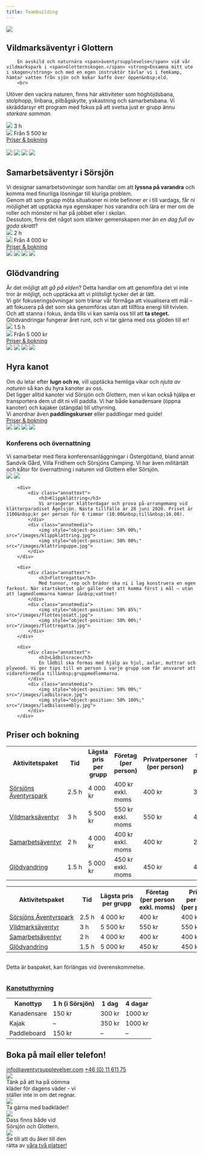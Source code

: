 ```yaml
---
title: Teambuilding
---
```


<div id="everything">
<img src="/images/teambuildingtitle.png">

<div id="allapaket">
<div class="paket">
	<div class="pakettext">
		<h2>Vildmarksäventyr i&nbsp;Glottern</h2>
		
		En avskild och naturnära <span>äventyrsupplevelse</span> vid vår vildmarkspark i <span>Glotternskogen.</span> <strong>Ensamna mitt ute i skogen</strong> och med en egen instruktör tävlar vi i femkamp, hämtar vatten från sjön och kokar kaffe över öppen&nbsp;eld. 
		<br>
 Utöver den vackra naturen, finns här aktiviteter som höghöjdsbana, stolphopp, linbana, pilbågskytte, yxkastning och samarbetsbana. Vi skräddarsyr ett program med fokus på att svetsa just er grupp ännu <i>starkare&nbsp;samman</i>.
		<div class="paketinfo">
			<div>
				<img src="/images/time2.png">
				3&nbsp;h
			</div>
			<div>
				<img src="/images/money2.png"> 
				Från&nbsp;5&nbsp;500&nbsp;kr
			</div>
			<a href="#pristabell" >Priser&nbsp;&&nbsp;bokning</a>
		</div>
	</div>
	<div class="paketmedia">  
		    <a href="/images/pilbage.jpg"><img src="/images/pilbage.jpg"></a>
			<a href="/images/stolphang.jpg"><img src="/images/stolphang.jpg"></a>
			<a href="/images/solitar.jpg"><img src="/images/solitar.jpg"></a>
			<a href="/images/rodd.jpg"><img src="/images/rodd.jpg"></a>
	</div>
</div>
<div class="paket">
	<div class="pakettext">
		<h2>Samarbetsäventyr i&nbsp;Sörsjön</h2>
		Vi designar samarbetsövningar som handlar om att <strong>lyssna på varandra</strong> och komma med finurliga lösningar till kluriga&nbsp;problem.
		<br>
		Genom att som grupp möta situationer ni inte befinner er i till vardags, får ni möjlighet att upptäcka nya egenskaper hos varandra och lära er mer om de roller och mönster ni har på jobbet eller i&nbsp;skolan.
		<br>
		Dessutom, finns det något som stärker gemenskapen mer än <i>en dag full av goda&nbsp;skratt</i>?
			<div class="paketinfo">
				<div>
					<img src="/images/time2.png">
					2&nbsp;h
				</div>
				<div>
					<img src="/images/money2.png">
					Från&nbsp;4&nbsp;000&nbsp;kr
				</div>
				<a href="#pristabell">Priser&nbsp;&&nbsp;bokning</a>
			</div>
	</div>
	<div class="paketmedia">
			<a href="/images/pojkar.jpg"><img src="/images/pojkar.jpg"></a>
			<a href="/images/stock.jpg"><img src="/images/stock.jpg"></a>
			<a href="/images/teamror.jpg"><img src="/images/teamror.jpg"></a>
			<a href="/images/labyrintnyhej.jpg"><img src="/images/labyrintnyhej.jpg" ></a>
	</div>
</div>
<div class="paket">
		<div class="pakettext">
			<h2>Glödvandring</h2>
			Är det möjligt att <em>gå på elden</em>? Detta handlar om att genomföra det vi inte tror är möjligt, och upptäcka att vi plötsligt tycker det är&nbsp;lätt.
			<br>
			Vi gör fokuseringsövningar som tränar vår förmåga att visualisera ett mål – att fokusera på det som ska genomföras utan att tillföra energi till tvivlen. Och att stanna i fokus, ända tills vi kan samla oss till att <strong>ta&nbsp;steget.</strong>
			<br>
			Glödvandringar fungerar året runt, och vi tar gärna med oss glöden till&nbsp;er!
			<div class="paketinfo">
				<div>
					<img src="/images/time2.png" >
					1.5&nbsp;h
				</div>
				<div >
					<img src="/images/money2.png">
					Från&nbsp;5&nbsp;000&nbsp;kr
				</div>
				<a href="#pristabell">Priser&nbsp;&&nbsp;bokning</a>
			</div>
		</div>
		<div class="paketmedia">  
					<a href="/images/glodvandring.jpg"><img src="/images/glodvandring.jpg"></a>
					<a href="/images/glas.jpg"><img src="/images/glas.jpg"></a> 
					<a href="/images/halsbryt.jpg"><img src="/images/halsbryt.jpg"></a>
					<a href="/images/elden.jpg"><img src="/images/elden.jpg"></a>
		</div>
</div>
<div class="paket">
	<div class="pakettext">
			<h2>Hyra kanot</h2>
			Om du letar efter <strong>lugn och ro</strong>, vill upptäcka hemliga vikar och <em>njuta av naturen</em> så kan du hyra kanoter av&nbsp;oss. 
			<br>
			Det ligger alltid kanoter vid Sörsjön och Glottern, men vi kan också hjälpa er transportera dem ut dit ni vill paddla. Vi har både kanadensare (öppna kanoter) och kajaker (stängda) till&nbsp;uthyrning.
			<br>
			Vi anordnar även <strong>paddlingskurser</strong> eller paddlingar med&nbsp;guide!
			<div class="paddelinfo">
			<a href="#kanot">Priser&nbsp;&&nbsp;bokning</a>
			</div>
	</div>
	<div class="paketmedia">
			<a href="/images/paddlinggrabbar.jpg"><img style="object-position: 50% 100%;" src="/images/paddlinggrabbar.jpg"></a>
			<a href="/images/kajak.jpg"><img src="/images/kajak.jpg"></a>
			<a href="/images/kajakvatten.jpg"><img src="/images/kajakvatten.jpg"></a> 
			<a href="/images/kanothyra.jpg"><img src="/images/kanothyra.jpg"></a> 
	</div>
</div>
</div>

<div id="annat">
		<div>
			<div class="annattext">
				<h3>Konferens och övernattning</h3> 
				Vi samarbetar med flera <span>konferensanläggningar</span> i Östergötland, bland annat Sandvik Gård, Villa Fridhem och Sörsjöns Camping. Vi har även militärtält och kåtor för övernattning i naturen vid Glottern eller&nbsp;Sörsjön. 
			</div>
			<div class="annatmedia">
				<img src="/images/mat.jpg">
				<img src="/images/sorsjonscamping.jpg">
			</div>
		</div>

		<div>
			<div class="annattext"> 
				<h3>Klippklättring</h3>
				Vi arrangerar klätterdagar och prova på-arrangemang vid klätterparadiset Ågelsjön. Nästa tillfälle är 28 juni 2020. Priset är 1100&nbsp;kr per person för 6 timmar (10.00&nbsp;till&nbsp;16.00).
			</div> 
			<div class="annatmedia">
				<img style="object-position: 50% 00%;" src="/images/klippklattring.jpg">
				<img style="object-position: 50% 00%;" src="/images/klattringuppe.jpg">
			</div>
		</div>

		<div>
			<div class="annattext">
				<h3>Flottregatta</h3> 
				Med tunnor, rep och brädor ska ni i lag konstruera en egen farkost. När startskottet går gäller det att komma först i mål – utan att lagmedlemmarna hamnar i&nbsp;vattnet!
			</div> 
			<div class="annatmedia">
				<img style="object-position: 50% 85%;" src="/images/flottesjosatt.jpg">
				<img style="object-position: 50% 00%;" src="/images/flottregatta.jpg">
			</div>
		</div>

		<div> 
			<div class="annattext">
				<h3>Lådbilsrace</h3> 
				En lådbil ska formas med hjälp av hjul, axlar, muttrar och plywood. Vi ger tips till en person i varje grupp som får ansvaret att vidareförmedla till&nbsp;gruppmedlemmarna. 
			</div>
			<div class="annatmedia">
				<img style="object-position: 50% 00%;" src="/images/ladbilsrace.jpg">
				<img style="object-position: 50% 100%;" src="/images/ladbilassembly.jpg">
			</div>
		</div>

</div>
<div id="pristabell">
	<h2>Priser och bokning</h2>
	<table id="desktoptable">
		<tr>
			<th>Aktivitetspaket</th>
			<th>Tid</th>
			<th>Lägsta pris per grupp</th>
			<th>Företag <span class='notbold'>(per person)</span> </th>
			<th>Privatpersoner <span class='notbold'>(per person)</span> </th>
			<th>Skolor <span class='notbold'>(per person)</span></th>
		</tr>
		<tr>
			<td><a href="#sorsjonsaventyrspark">Sörsjöns Äventyrspark</a></td>
			<td>2.5&nbsp;h</td>
			<td>4 000 kr</td>
			<td>400 kr exkl. moms</td>
			<td>400 kr</td>
			<td>300 kr</td>
		</tr>
		<tr>
			<td><a href="#aventyriglottern">Vildmarksäventyr</a></td>
			<td>3&nbsp;h</td>
			<td>5 500 kr</td>
			<td>550 kr exkl. moms</td>
			<td>550 kr</td>
			<td>400 kr</td>
		</tr>
		<tr>
			<td><a href="#teambuilding">Samarbetsäventyr</a></td>
			<td>2&nbsp;h</td>
			<td>4 000 kr</td>
			<td>400 kr exkl. moms</td>
			<td>400 kr</td>
			<td>250 kr</td>
		</tr>
		<tr>
			<td><a href="#glodvandring">Glödvandring</a></td>
			<td>1.5&nbsp;h</td>
			<td>5 000 kr</td>
			<td>450 kr exkl. moms</td>
			<td> 450 kr</td>
			<td>450 kr</td>
		</tr>
	</table>
	<table id="mobiltable">
		<tr>
			<th>Aktivitetspaket</th>
			<th>Tid</th>
			<th>Lägsta&nbsp;pris <br>per&nbsp;grupp</th>
			<th>Företag <span class='notbold'><br>(per&nbsp;person<br>exkl.&nbsp;moms)</span> </th>
			<th>Privat-<br>personer <span class='notbold'><br>(per&nbsp;person)</span> </th>
			<th>Skolor <span class='notbold'><br>(per&nbsp;person)</span></th>
		</tr>
		<tr>
			<td><a href="#sorsjonsaventyrspark">Sörsjöns&nbsp;Äventyrspark</a></td>
			<td>2.5&nbsp;h</td>
			<td>4&nbsp;000 kr</td>
			<td>400 kr</td>
			<td>400 kr</td>
			<td>300 kr</td>
		</tr>
		<tr>
			<td><a href="#aventyriglottern">Vildmarksäventyr</a></td>
			<td>3 h</td>
			<td>5 500 kr</td>
			<td>550 kr</td>
			<td>550 kr</td>
			<td>400 kr</td>
		</tr>
		<tr>
			<td><a href="#teambuilding">Samarbetsäventyr</a></td>
			<td>2 h</td>
			<td>4 000 kr</td>
			<td>400 kr</td>
			<td>400 kr</td>
			<td>250 kr</td>
		</tr>
		<tr>
			<td><a href="#glodvandring">Glödvandring</a></td>
			<td>1.5 h</td>
			<td>5 000 kr</td>
			<td>450 kr</td>
			<td> 450 kr</td>
			<td>450 kr</td>
		</tr>
	</table>
	<p style="display:inline-block;">
		Detta är baspaket, kan förlängas vid&nbsp;överenskommelse. 
	</p>
	<div id="kanotkontakt">
		<div id="kanot">
			<h3>
				<a href="#hyrakanot">Kanotuthyrning</a>
			</h3>
			<table>
				<tr> 
					<th>Kanottyp</th>
					<th>1&nbsp;h&nbsp;<span class="notbold">(i&nbsp;Sörsjön)</span></th>
					<th>1&nbsp;dag</th>
					<th>4&nbsp;dagar</th>
				</tr>
				<tr>
					<td>Kanadensare</td>
					<td>150&nbsp;kr</td>
					<td>300&nbsp;kr</td>
					<td>1000&nbsp;kr</td>
				</tr>
				<tr>
					<td>Kajak</td>
					<td>–</td>
					<td>350&nbsp;kr</td>
					<td>1000&nbsp;kr</td>
				</tr>
				<tr>
					<td>Paddleboard</td>
					<td>150&nbsp;kr</td>
					<td>–</td>
					<td>–</td>
				</tr>
			</table>
		</div>
		<div id="priskontakt">
			<h2>Boka på mail eller&nbsp;telefon!</h2>
				<div>
					<a href="mailto:info@aventyrsupplevelser.com">info@aventyrsupplevelser.com</a>
					<a href="tel:+461161175">+46&nbsp;(0)&nbsp;11&nbsp;611&nbsp;75</a>
				</div>
		</div>
	</div>
</div>
<div id="nardetardags">
	<div>
		<img src="/images/sturdyclothes.png">
		<div>
			Tänk på att ha på oömma<br class="midbr"> kläder för dagens väder - vi <br class="midbr">ställer inte in om det&nbsp;regnar.
		</div>
	</div>
	<div>
		<img src="/images/bathingclothes2.png">
		<div>
			Ta gärna med&nbsp;badkläder!
		</div>
	</div>
	<div>
		<img src="/images/outhouse.png" class="dagsicon">
		<div>
			Dass finns både vid<br class="midbr">Sörsjön och&nbsp;Glottern.
		</div>
	</div>
	<div> 
		<img src="/images/mapiconwhite.png">
		<div>
			Se till att du åker till den<br class="midbr">rätta&nbsp;av&nbsp;<a href="#vagbeskrivningar">våra&nbsp;två&nbsp;platser!</a>
		</div>
	</div>
</div>

</div>
